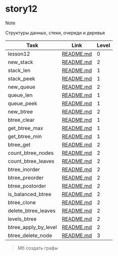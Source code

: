# story12

> [!NOTE]
> Структуры данных, стеки, очереди и деревья

| Task                 | Link                                          | Level |
| -------------------- | --------------------------------------------- | ----- |
| lesson12             | [README.md](./lesson12/README.md)             | 0     |
| new_stack            | [README.md](./new_stack/README.md)            | 2     |
| stack_len            | [README.md](./stack_len/README.md)            | 1     |
| stack_peek           | [README.md](./stack_peek/README.md)           | 1     |
| new_queue            | [README.md](./new_queue/README.md)            | 2     |
| queue_len            | [README.md](./queue_len/README.md)            | 1     |
| queue_peek           | [README.md](./queue_peek/README.md)           | 1     |
| new_btree            | [README.md](./new_btree/README.md)            | 2     |
| btree_clear          | [README.md](./btree_clear/README.md)          | 1     |
| get_btree_max        | [README.md](./get_btree_max/README.md)        | 1     |
| get_btree_min        | [README.md](./get_btree_min/README.md)        | 1     |
| btree_get            | [README.md](./btree_get/README.md)            | 2     |
| count_btree_nodes    | [README.md](./count_btree_nodes/README.md)    | 2     |
| count_btree_leaves   | [README.md](./count_btree_leaves/README.md)   | 2     |
| btree_inorder        | [README.md](./btree_inorder/README.md)        | 2     |
| btree_preorder       | [README.md](./btree_preorder/README.md)       | 2     |
| btree_postorder      | [README.md](./btree_postorder/README.md)      | 2     |
| is_balanced_btree    | [README.md](./is_balanced_btree/REAMD.md)     | 2     |
| btree_clone          | [README.md](./btree_clone/README.md)          | 2     |
| delete_btree_leaves  | [README.md](./delete_btree_leaves/README.md)  | 2     |
| levels_btree         | [README.md](./levels_btree/README.md)         | 2     |
| btree_apply_by_level | [README.md](./btree_apply_by_level/README.md) | 2     |
| btree_delete_node    | [README.md](./btree_delete_node/README.md)    | 3     |

> Мб создать графы
